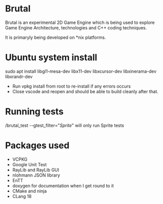 # Brutal
Brutal is an experimental 2D Game Engine which is being used to explore Game Engine Architecture, technologies and C++ coding techniques.

It is primaryly being developed on *nix platforms.

# Ubuntu system install
sudo apt install libgl1-mesa-dev libx11-dev libxcursor-dev libxinerama-dev libxrandr-dev

- Run vpkg install from root to re-install if any errors occurs
- Close vscode and reopen and should be able to build cleanly after that.

# Running tests
/brutal_test --gtest_filter="*Sprite*" will only run Sprite tests

# Packages used
- VCPKG
- Google Unit Test
- RayLib and RayLib GUI
- nlohmann JSON library
- EnTT
- doxygen for documentation when I get round to it
- CMake and ninja
- CLang 18 
